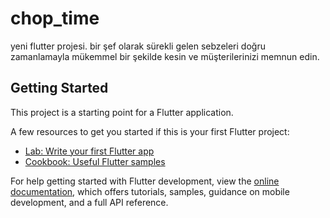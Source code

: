 # chop_time

yeni flutter projesi. bir şef olarak sürekli gelen sebzeleri doğru zamanlamayla mükemmel bir şekilde kesin ve müşterilerinizi memnun edin.

## Getting Started

This project is a starting point for a Flutter application.

A few resources to get you started if this is your first Flutter project:

- [Lab: Write your first Flutter app](https://docs.flutter.dev/get-started/codelab)
- [Cookbook: Useful Flutter samples](https://docs.flutter.dev/cookbook)

For help getting started with Flutter development, view the
[online documentation](https://docs.flutter.dev/), which offers tutorials,
samples, guidance on mobile development, and a full API reference.
